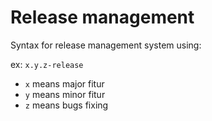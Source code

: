 # Release management

Syntax for release management system using:

ex: `x.y.z-release`

- `x` means major fitur
- `y` means minor fitur
- `z` means bugs fixing
